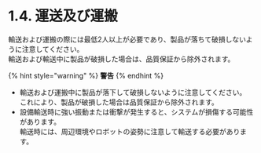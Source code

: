 # 1.4. 運送及び運搬

輸送および運搬の際には最低2人以上が必要であり、製品が落ちて破損しないように注意してください。\
輸送および輸送中に製品が破損した場合は、品質保証から除外されます。

&#x20;&#x20;

{% hint style="warning" %}
**警告**
{% endhint %}

* 輸送および運搬中に製品が落下して破損しないように注意してください。\
  これにより、製品が破損した場合は品質保証から除外されます。
* 設備輸送時に強い振動または衝撃が発生すると、システムが損傷する可能性があります。 \
  輸送時には、周辺環境やロボットの姿勢に注意して輸送する必要があります。



